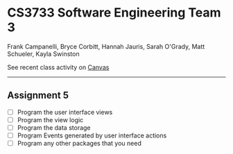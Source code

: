CS3733 Software Engineering Team 3
==================================
Frank Campanelli, Bryce Corbitt, Hannah Jauris, Sarah O'Grady, Matt Schueler, Kayla Swinston

See recent class activity on [Canvas][]

[Canvas]: https://canvas.wpi.edu/courses/6113

--------------------------------------------------------------------------

Assignment 5
------------
- [ ] Program the user interface views
- [ ] Program the view logic
- [ ] Program the data storage
- [ ] Program Events generated by user interface actions
- [ ] Program any other packages that you need
